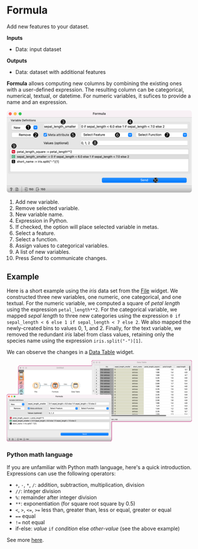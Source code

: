 Formula
=======

Add new features to your dataset.

**Inputs**

- Data: input dataset

**Outputs**

- Data: dataset with additional features

**Formula** allows computing new columns by combining the existing ones with a user-defined expression. The resulting column can be categorical, numerical, textual, or datetime.
For numeric variables, it sufices to provide a name and an expression.

![](images/Formula-stamped.png)

1. Add new variable.
2. Remove selected variable.
3. New variable name.
4. Expression in Python.
5. If checked, the option will place selected variable in metas.
6. Select a feature.
7. Select a function.
8. Assign values to categorical variables.
9. A list of new variables.
10. Press *Send* to communicate changes.

Example
-------

Here is a short example using the *iris* data set from the [File](../data/file.md) widget. We constructed three new variables, one numeric, one categorical, and one textual. For the numeric variable, we computed a square of *petal length* using the expression `petal_length**2`. For the categorical variable, we mapped *sepal length* to three new categories using the expression `0 if sepal_length < 6 else 1 if sepal_length < 7 else 2`. We also mapped the newly-created bins to values 0, 1, and 2. Finally, for the text variable, we removed the redundant *iris* label from class values, retaining only the species name using the expression `iris.split("-")[1]`.

We can observe the changes in a [Data Table](../data/datatable.md) widget.

![](images/Formula-Example.png)

### Python math language

If you are unfamiliar with Python math language, here's a quick introduction.
Expressions can use the following operators:
- `+`, `-`, `*`, `/`: addition, subtraction, multiplication, division
- `//`: integer division
- `%`: remainder after integer division
- `**`: exponentiation (for square root square by 0.5)
- `<`, `>`, `<=`, `>=` less than, greater than, less or equal, greater or equal
- `==` equal
- `!=` not equal
- if-else: *value* `if` *condition* else *other-value* (see the above example)

See more [here](http://www.tutorialspoint.com/python/python_basic_operators.htm).

